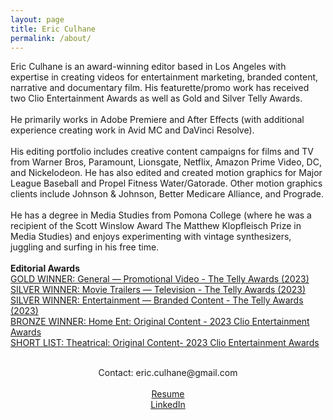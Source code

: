 ```yaml
---
layout: page
title: Eric Culhane
permalink: /about/
---
```

<!-- 
Connect with me on LinkedIn.
[Resume.]({{ '\assets\pdf\Eric Culhane Resume 2025.pdf' | prepend: site.baseurl }}) -->

<!-- <center> -->
Eric Culhane is an award-winning editor based in Los Angeles with expertise in creating videos for entertainment marketing, branded content, narrative and documentary film. His featurette/promo work has received two Clio Entertainment Awards as well as Gold and Silver Telly Awards.
<br><br>
He primarily works in Adobe Premiere and After Effects (with additional experience creating work in Avid MC and DaVinci Resolve).
<br><br>
His editing portfolio includes creative content campaigns for films and TV from Warner Bros, Paramount, Lionsgate, Netflix, Amazon Prime Video, DC, and Nickelodeon. He has also edited and created motion graphics for Major League Baseball and Propel Fitness Water/Gatorade. Other motion graphics clients include Johnson & Johnson, Better Medicare Alliance, and Prograde. 
<br><br>
He has a degree in Media Studies from Pomona College (where he was a recipient of the Scott Winslow Award The Matthew Klopfleisch Prize in Media Studies) and enjoys experimenting with vintage synthesizers, juggling and surfing in his free time.  <br><br>
<b>Editorial Awards</b><br>
<a href="https://www.tellyawards.com/winners/2023/promotional-video/general-entertainment/thrills-quills-the-making-of-sonic-the-hedgehog-2/289769">GOLD WINNER: General — Promotional Video - The Telly Awards (2023)</a> <br>
<a href="https://www.tellyawards.com/winners/2023/television/general-movie-trailers/thrills-quills-the-making-of-sonic-the-hedgehog-2/291719/">SILVER WINNER: Movie Trailers — Television - The Telly Awards (2023)</a> <br>
<a href="https://www.tellyawards.com/winners/2023/television/general-movie-trailers/thrills-quills-the-making-of-sonic-the-hedgehog-2/291719/">SILVER WINNER: Entertainment — Branded Content - The Telly Awards (2023)</a> <br>
<a href="https://clios.com/entertainment/winner/home-entertainment-original-content/shazam-fury-of-the-gods/scene-deconstruction-148652">BRONZE WINNER: Home Ent: Original Content - 2023 Clio Entertainment Awards</a> <br>
<a href="https://clios.com/entertainment/winner/theatrical-film-original-content/shazam-fury-of-the-gods/scene-deconstruction-151604">SHORT LIST: Theatrical: Original Content- 2023 Clio Entertainment Awards</a> <br>
<br>


<center>
Contact: eric.culhane@gmail.com <br>
<br>
<a href="https://acrobat.adobe.com/id/urn:aaid:sc:US:abd31912-7901-4f58-9291-e3f4560a0425">Resume</a> <br>
<!-- [Resume.]({{ '/assets/pdf/EricCulhaneResume2025.pdf' | prepend: site.baseurl }}) -->
<a href="https://www.linkedin.com/in/eric-culhane/">LinkedIn</a> <br>
</center>





<!-- 
Editor based in Los Angeles.

[Resume]({{ '\assets\pdf\Eric Culhane Resume 2023.pdf' | prepend: site.baseurl }})


Contact: eric.culhane@gmail.com or <a href="https://www.linkedin.com/in/eric-culhane/">connect with me on LinkedIn</a> 
<br>
<br> -->



<!-- I primarily cut home entertainment and pre-release content for theatrical film marketing, with experience supporting a variety of campaigns from major studios (Warner Bros, Paramount, Amazon, Lionsgate and more). -->

<!-- I enjoy cutting innovative, stylized pieces that engage audiences and support each campaign's creative vision.  -->
<!-- I also have experience cutting narrative film, documentary, montage and experimental short-form work.

<!-- 
Editor based in Los Angeles.

Contact: eric.culhane@gmail.com or <a href="https://www.linkedin.com/in/eric-culhane/">connect with me on LinkedIn</a> 
<br>
<br>
[Resume]({{ '\assets\pdf\Eric Culhane Resume February 2023.pdf' | prepend: site.baseurl }})
<br>
<br>
 I primarily cut home entertainment and pre-release content for theatrical film marketing. Extensive experience supporting film marketing campaigns from major studios (Warner Bros, Paramount, Amazon, Lionsgate and more). -->
